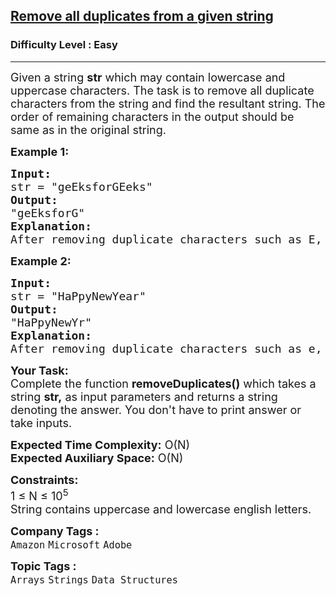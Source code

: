 <h2><a href="https://www.geeksforgeeks.org/problems/remove-all-duplicates-from-a-given-string4321/1?page=1&category=Strings&difficulty=Easy&sortBy=submissions">Remove all duplicates from a given string</a></h2><h3>Difficulty Level : Easy</h3><hr><div class="problems_problem_content__Xm_eO"><p><span style="font-size: 18px;">Given a string <strong>str</strong> which may contain lowercase and uppercase characters. The task is to remove all duplicate characters from the string and find the resultant string. The order of remaining characters in the output should be same as in the original string.</span></p>
<p><span style="font-size: 18px;"><strong>Example 1:</strong></span></p>
<pre><span style="font-size: 18px;"><strong>Input:
</strong>str = "geEksforGEeks"
<strong>Output:</strong> <br>"geEksforG"
<strong>Explanation:</strong> <br>After removing duplicate characters such as E, e, k, s, we have string as "geEksforG".
</span></pre>
<p><span style="font-size: 18px;"><strong>Example 2:</strong></span></p>
<pre><span style="font-size: 18px;"><strong>Input:
</strong>str = "HaPpyNewYear"
<strong>Output:</strong> <br>"HaPpyNewYr"
<strong>Explanation:</strong> <br>After removing duplicate characters such as e, a, we have string as "HaPpyNewYr".
</span></pre>
<p><span style="font-size: 18px;"><strong>Your Task:</strong><br>Complete the function <strong>removeDuplicates()</strong>&nbsp;which takes a string&nbsp;<strong>str</strong><strong>,</strong> as input parameters and returns a string denoting the answer. You don't have to print answer or take inputs.</span></p>
<p><span style="font-size: 18px;"><strong>Expected Time Complexity:</strong>&nbsp;O(N)<br><strong>Expected Auxiliary Space:</strong>&nbsp;O(N)</span></p>
<p><span style="font-size: 18px;"><strong>Constraints:</strong><br>1 ≤ N ≤ 10<sup>5</sup><br>String contains uppercase and lowercase english letters.</span></p></div><p><span style=font-size:18px><strong>Company Tags : </strong><br><code>Amazon</code>&nbsp;<code>Microsoft</code>&nbsp;<code>Adobe</code>&nbsp;<br><p><span style=font-size:18px><strong>Topic Tags : </strong><br><code>Arrays</code>&nbsp;<code>Strings</code>&nbsp;<code>Data Structures</code>&nbsp;